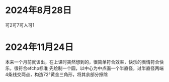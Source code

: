 # 2024年8月28日
可2可7可人可1
# 2024年11月24日
本来一个月前就该出，在上课时突然想到的，很简单符合效率，快乐的表情符合快乐，很符合efchp标准
先绘制一个圆，以中心为中点画一个半直径，过半直径两端4条线交两点，构造72°黄金三角形，将其余部分擦除
